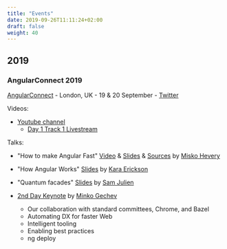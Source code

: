 ```yaml
---
title: "Events"
date: 2019-09-26T11:11:24+02:00
draft: false
weight: 40
---
```


## 2019

### AngularConnect 2019

[AngularConnect](https://www.angularconnect.com/) - London, UK - 19 & 20 September - [Twitter](https://twitter.com/AngularConnect)

Videos:

- [Youtube channel](https://www.youtube.com/channel/UCzrskTiT_ObAk3xBkVxMz5g)
  - [Day 1 Track 1 Livestream](https://www.youtube.com/watch?v=lXbjICP6V44&feature=youtu.be)

Talks:

- "How to make Angular Fast" [Video](https://www.youtube.com/watch?v=lXbjICP6V44&feature=youtu.be&t=19220) & [Slides](https://docs.google.com/presentation/d/1o5W1sOaQ0HaPqleGCWy8cukgM5NhhRZWpx2E6KKrc10) & [Sources](https://github.com/mhevery/AngularConnect-2019) by [Misko Hevery](https://twitter.com/mhevery)

- "How Angular Works" [Slides](https://docs.google.com/presentation/d/1l3GLCqitNQ5G6fgS59gsUkD_EGnIwdnuWP-tKYrxmEI) by [Kara Erickson](https://twitter.com/karaforthewin)

- "Quantum facades" [Slides](https://speakerdeck.com/samjulien/quantum-facades-why-ngrx-facades-are-terrible-or-awesome-depending-on-how-you-observe-them-angularconnect-2019) by [Sam Julien](https://twitter.com/samjulien)

- [2nd Day Keynote](https://speakerdeck.com/mgechev/angularconnect-2nd-day-keynote) by [Minko Gechev](https://twitter.com/mgechev)
  - Our collaboration with standard committees, Chrome, and Bazel
  - Automating DX for faster Web
  - Intelligent tooling
  - Enabling best practices
  - ng deploy
